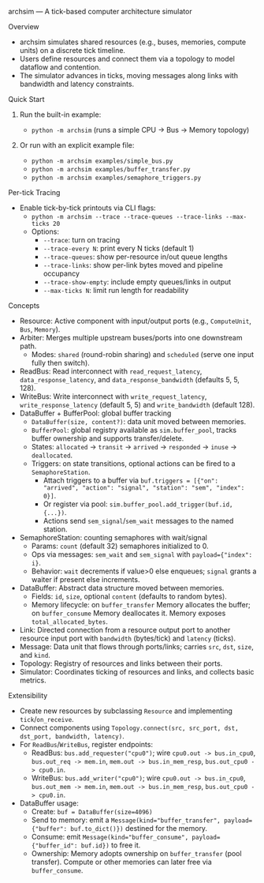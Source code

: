 archsim — A tick-based computer architecture simulator

Overview
- archsim simulates shared resources (e.g., buses, memories, compute units) on a discrete tick timeline.
- Users define resources and connect them via a topology to model dataflow and contention.
- The simulator advances in ticks, moving messages along links with bandwidth and latency constraints.

Quick Start
1) Run the built-in example:

   - `python -m archsim`  (runs a simple CPU → Bus → Memory topology)

2) Or run with an explicit example file:

   - `python -m archsim examples/simple_bus.py`
   - `python -m archsim examples/buffer_transfer.py`
   - `python -m archsim examples/semaphore_triggers.py`

Per-tick Tracing
- Enable tick-by-tick printouts via CLI flags:
  - `python -m archsim --trace --trace-queues --trace-links --max-ticks 20`
  - Options:
    - `--trace`: turn on tracing
    - `--trace-every N`: print every N ticks (default 1)
    - `--trace-queues`: show per-resource in/out queue lengths
    - `--trace-links`: show per-link bytes moved and pipeline occupancy
    - `--trace-show-empty`: include empty queues/links in output
    - `--max-ticks N`: limit run length for readability

Concepts
- Resource: Active component with input/output ports (e.g., `ComputeUnit`, `Bus`, `Memory`).
- Arbiter: Merges multiple upstream buses/ports into one downstream path.
  - Modes: `shared` (round-robin sharing) and `scheduled` (serve one input fully then switch).
- ReadBus: Read interconnect with `read_request_latency`, `data_response_latency`, and `data_response_bandwidth` (defaults 5, 5, 128).
- WriteBus: Write interconnect with `write_request_latency`, `write_response_latency` (default 5, 5) and `write_bandwidth` (default 128).
- DataBuffer + BufferPool: global buffer tracking
  - `DataBuffer(size, content?)`: data unit moved between memories.
  - `BufferPool`: global registry available as `sim.buffer_pool`, tracks buffer ownership and supports transfer/delete.
  - States: `allocated` → `transit` → `arrived` → `responded` → `inuse` → `deallocated`.
  - Triggers: on state transitions, optional actions can be fired to a `SemaphoreStation`.
    - Attach triggers to a buffer via `buf.triggers = [{"on": "arrived", "action": "signal", "station": "sem", "index": 0}]`.
    - Or register via pool: `sim.buffer_pool.add_trigger(buf.id, {...})`.
    - Actions send `sem_signal`/`sem_wait` messages to the named station.
- SemaphoreStation: counting semaphores with wait/signal
  - Params: `count` (default 32) semaphores initialized to 0.
  - Ops via messages: `sem_wait` and `sem_signal` with `payload={"index": i}`.
  - Behavior: `wait` decrements if value>0 else enqueues; `signal` grants a waiter if present else increments.
- DataBuffer: Abstract data structure moved between memories.
  - Fields: `id`, `size`, optional `content` (defaults to random bytes).
  - Memory lifecycle: on `buffer_transfer` Memory allocates the buffer; on `buffer_consume` Memory deallocates it. Memory exposes `total_allocated_bytes`.
- Link: Directed connection from a resource output port to another resource input port with `bandwidth` (bytes/tick) and `latency` (ticks).
- Message: Data unit that flows through ports/links; carries `src`, `dst`, `size`, and `kind`.
- Topology: Registry of resources and links between their ports.
- Simulator: Coordinates ticking of resources and links, and collects basic metrics.

Extensibility
- Create new resources by subclassing `Resource` and implementing `tick`/`on_receive`.
- Connect components using `Topology.connect(src, src_port, dst, dst_port, bandwidth, latency)`.
- For `ReadBus`/`WriteBus`, register endpoints:
  - ReadBus: `bus.add_requester("cpu0")`; wire `cpu0.out -> bus.in_cpu0`, `bus.out_req -> mem.in`, `mem.out -> bus.in_mem_resp`, `bus.out_cpu0 -> cpu0.in`.
  - WriteBus: `bus.add_writer("cpu0")`; wire `cpu0.out -> bus.in_cpu0`, `bus.out_mem -> mem.in`, `mem.out -> bus.in_mem_resp`, `bus.out_cpu0 -> cpu0.in`.
- DataBuffer usage:
  - Create: `buf = DataBuffer(size=4096)`
  - Send to memory: emit a `Message(kind="buffer_transfer", payload={"buffer": buf.to_dict()})` destined for the memory.
  - Consume: emit `Message(kind="buffer_consume", payload={"buffer_id": buf.id})` to free it.
  - Ownership: Memory adopts ownership on `buffer_transfer` (pool transfer). Compute or other memories can later free via `buffer_consume`.
